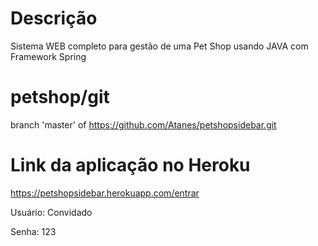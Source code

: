 # Descrição
Sistema WEB completo para gestão de uma Pet Shop usando JAVA com Framework Spring

# petshop/git
branch 'master' of https://github.com/Atanes/petshopsidebar.git

# Link da aplicação no Heroku
https://petshopsidebar.herokuapp.com/entrar

Usuário: Convidado

Senha: 123
